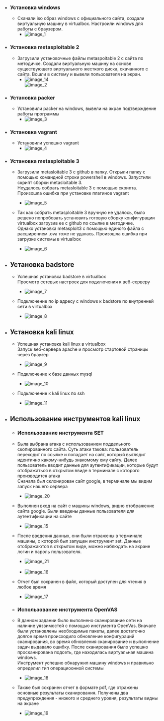 - ### Установка windows
  - Скачали iso образ windows с официального сайта, создали виртуальную машину в virtualbox. Настроили windows для работы с браузером.
    - ![image_1](images/1.png)

- ### Установка metasploitable 2
  - Загрузили установочные файлы metaspoitable 2 с сайта по методичке. Создали виртуальную машину на основе существующего виртуального жесткого диска, скачанного с сайта. Вошли в систему и вывели пользователя на экран.
    - ![image_14](images/14.png) <br/>
    ![image_2](images/2.png)

- ### Установка packer
  - Установили packer на windows, вывели на экран подтверждение работы программы
    - ![image_3](images/3.png)

- ### Установка vagrant
  - Установили успешно vagrant 
    - ![image_4](images/4.png)

- ### Установка metasploitable 3
  - Загрузили metasloitable 3 с github в папку. Открыли папку с помощью командной строки powershell в windows. Запустили скрипт сборки metasloitable 3.<br/>
  Неудалось собрать metasloitable 3 с помощью скрипта. Произошла ошибка при установке плагинов vagrant
    - ![image_5](images/5.png)
  
  - Так как собрать metasploitable 3 вручную не удалось, было решено попробовать установить готовую сборку конфигурации virtualbox загрузив ее с github по ссылке в методичке.<br/>
  Однако установка metasploit3 с помощью единого файла с расширением .ova тоже не удалась. Произошла ошибка при загрузке системы в virtualbox
    - ![image_6](images/6.png)

- ## Установка badstore
  - Успешная установка badstore в virtualbox <br/>
  Просмотр сетевых настроек для подключения к веб-серверу
    - ![image_7](images/7.png)
  
  - Подключение по ip адресу c windows к badstore по внутренней сети в virtualbox
    - ![image_8](images/8.png)

- ## Установка kali linux
  - Успешная установка kali linux в virtualbox <br/>
  Запуск веб-сервера apache и просмотр стартовой страницы через браузер
    - ![image_9](images/9.png)
  
  - Подключение к базе данных mysql
    - ![image_10](images/10.png)
  
  - Подключение к kali linux по ssh
    - ![image_11](images/11.png)

- ## Использование инструментов kali linux
  - ### Использование инструмента SET
  - Была выбрана атака с использованием поддельного скопированного сайта. Суть атаки такова: пользователь переходит по ссылке и попадает на сайт, который выглядит идентично какому-нибудь знакомому ему сайту. Далее пользователь вводит данные для аутентификации, которые будут отображаться в открытом ввиде в терминале с которого производится атака <br/>
  Сначала был склонирован сайт google, в терминале мы видим запуск нашего сервера
    - ![image_20](images/20.png)
  
  - Выполнен вход на сайт с машины windows, видно отображение сайта google. Были введены данные пользователя для аутентификации на сайте
    - ![image_15](images/15.png)
  
  - После введения данных, они были отражены в терминале машины, с которой был запущен инструмент set. Данные отображаются в открытом виде, можно наблюдать на экране логин и пароль пользователя.
    - ![image_21](images/21.png) <br/><br/>
    - ![image_16](images/16.png)

  - Отчет был сохранен в файл, который доступен для чтения в любое время
    - ![image_17](images/17.png)

  - ### Использование инструмента OpenVAS
  - В данном задании было выполнено сканирование сети на наличие уязвимостей с помощью инстумента OpenVas. Вначале были установлены необходимые пакеты, далее достаточно долгое время происходило обновление конфигураций сканирования, во время обновления сканирование и выполнение задач выдавало ошибку. После сканирования было успешно просканирована подсеть, где находилась виртуальная машина windows. <br/>
  Инструмент успешно обнаружил машину windows и правильно определил тип операциоонной системы
    - ![image_18](images/18.png)
  
  - Также был сохранен отчет в формате pdf, где отражены основные результаты сканирования. Получены два предупреждения - низкого и среднего уровня, результаты видны на экране
    - ![image_19](images/19.png)